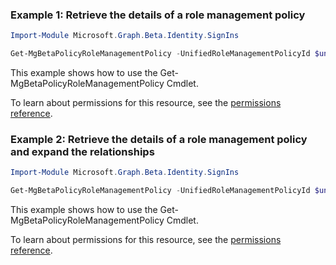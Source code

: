 ### Example 1: Retrieve the details of a role management policy

```powershellImport-Module Microsoft.Graph.Beta.Identity.SignIns

Get-MgBetaPolicyRoleManagementPolicy -UnifiedRoleManagementPolicyId $unifiedRoleManagementPolicyId
```
This example shows how to use the Get-MgBetaPolicyRoleManagementPolicy Cmdlet.
To learn about permissions for this resource, see the [permissions reference](/graph/permissions-reference).

### Example 2: Retrieve the details of a role management policy and expand the relationships

```powershellImport-Module Microsoft.Graph.Beta.Identity.SignIns

Get-MgBetaPolicyRoleManagementPolicy -UnifiedRoleManagementPolicyId $unifiedRoleManagementPolicyId -ExpandProperty "effectiveRules,rules"
```
This example shows how to use the Get-MgBetaPolicyRoleManagementPolicy Cmdlet.
To learn about permissions for this resource, see the [permissions reference](/graph/permissions-reference).

